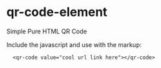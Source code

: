 # qr-code-element
Simple Pure HTML QR Code

Include the javascript and use with the markup:

```
  <qr-code value="cool url link here"></qr-code>


```

